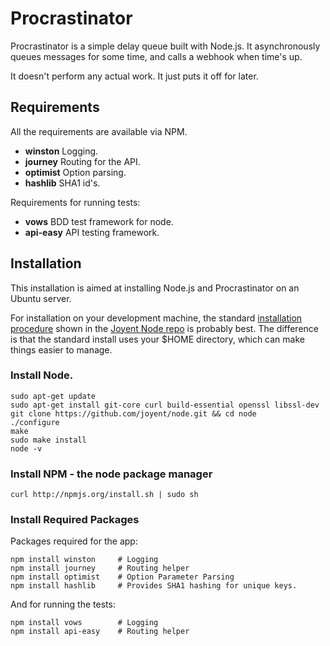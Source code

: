 Procrastinator
======================

Procrastinator is a simple delay queue built with Node.js. It asynchronously queues 
messages for some time, and calls a webhook when time's up. 

It doesn't perform any actual work. It just puts it off for later.


## Requirements

All the requirements are available via NPM.

- **winston**  Logging.
- **journey**  Routing for the API.
- **optimist** Option parsing.
- **hashlib**  SHA1 id's.

Requirements for running tests:

- **vows**     BDD test framework for node.
- **api-easy** API testing framework.


## Installation

This installation is aimed at installing Node.js and Procrastinator on an Ubuntu server.

For installation on your development machine, the standard [installation procedure](https://github.com/joyent/node/wiki/Installation)
shown in the [Joyent Node repo](https://github.com/joyent/node/) is probably best. The difference is that the standard install
uses your $HOME directory, which can make things easier to manage.


### Install Node.

    sudo apt-get update
    sudo apt-get install git-core curl build-essential openssl libssl-dev
    git clone https://github.com/joyent/node.git && cd node
    ./configure
    make
    sudo make install
    node -v

### Install NPM - the node package manager

    curl http://npmjs.org/install.sh | sudo sh

### Install Required Packages

Packages required for the app:

    npm install winston     # Logging
    npm install journey     # Routing helper
    npm install optimist    # Option Parameter Parsing
    npm install hashlib     # Provides SHA1 hashing for unique keys.

And for running the tests:

    npm install vows        # Logging
    npm install api-easy    # Routing helper





